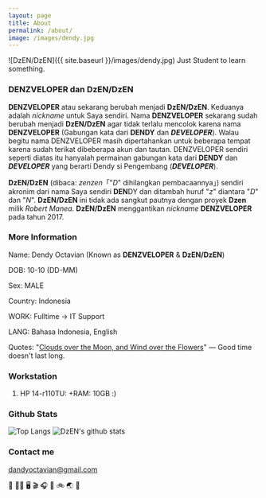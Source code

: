 ```yaml
---
layout: page
title: About
permalink: /about/
image: /images/dendy.jpg
---
```


![DzEN/DzEN]({{ site.baseurl }}/images/dendy.jpg)
Just Student to learn something.


### DENZVELOPER dan DzEN/DzEN

**DENZVELOPER** atau sekarang berubah menjadi **DzEN/DzEN**. Keduanya adalah *nickname* untuk Saya sendiri. Nama **DENZVELOPER** sekarang sudah berubah menjadi **DzEN/DzEN** agar tidak terlalu mencolok karena nama **DENZVELOPER** (Gabungan kata dari **DENDY** dan ***DEVELOPER***). Walau begitu nama DENZVELOPER masih dipertahankan untuk beberapa tempat karena sudah terikat dibeberapa akun dan tautan.
DENZVELOPER sendiri seperti diatas itu hanyalah permainan gabungan kata dari **DENDY** dan ***DEVELOPER*** yang berarti Dendy si Pengembang (***DEVELOPER***).


**DzEN/DzEN** (dibaca: *zenzen*「"*D*" dihilangkan pembacaannya」) sendiri akronim dari nama Saya sendiri **DEN**DY dan ditambah huruf "*z*" diantara "*D*" dan "*N*". **DzEN/DzEN** ini tidak ada sangkut pautnya dengan proyek **Dzen** milik *Robert Manea*. **DzEN/DzEN** menggantikan *nickname* **DENZVELOPER** pada tahun 2017.


### More Information
Name: Dendy Octavian (Known as **DENZVELOPER** & **DzEN/DzEN**)

DOB: 10-10 (DD-MM)

Sex: MALE

Country: Indonesia

WORK: Fulltime → IT Support

LANG: Bahasa Indonesia, English

Quotes: "[Clouds over the Moon, and Wind over the Flowers](https://en.touhouwiki.net/wiki/Lyrics:_%E6%9C%88%E3%81%AB%E5%8F%A2%E9%9B%B2%E8%8F%AF%E3%81%AB%E9%A2%A8#cite_note-clouds-1)" — Good time doesn't last long.


### Workstation
1. HP 14-r110TU: +RAM: 10GB :)


### Github Stats
![Top Langs](https://github-readme-stats.vercel.app/api/top-langs/?username=denzveloper&hide=html&theme=react)
![DzEN's github stats](https://github-readme-stats.vercel.app/api?username=denzveloper&show_icons=true&count_private=true&line_height=40&theme=react)

### Contact me
[dandyoctavian@gmail.com](mailto:dandyoctavian@gmail.com)


🍱 🛌🏻 🖥️ 🎬 🎧 🎤 🚲 🌏 🔁
